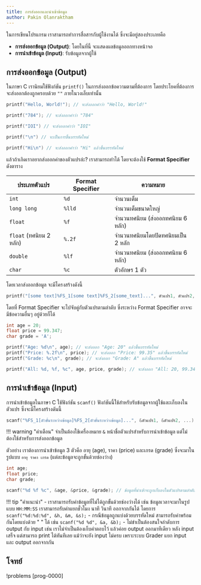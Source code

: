 ```yaml
---
title: การส่งออกและนำเข้าข้อมูล
author: Pakin Olanraktham
---
```


ในการเขียนโปรแกรม เราสามารถทำการสื่อสารกับผู้ใช้งานได้ ซึ่งจะมีอยู่สองประเภทคือ

- **การส่งออกข้อมูล (Output)**: โดยในที่นี้ จะแสดงผลข้อมูลออกทางหน้าจอ
- **การนำเข้าข้อมูล (Input)**: รับข้อมูลจากผู้ใช้

## การส่งออกข้อมูล (Output)
ในภาษา C เรานิยมใช้ฟังก์ชัน `printf()` ในการส่งออกข้อความตามที่ต้องการ โดยประโยคที่ต้องการจะส่งออกต้องถูกครอบด้วย `""` ภายในวงเล็บเท่านั้น

```c
printf("Hello, World!"); // จะส่งออกคำว่า "Hello, World!"

printf("784"); // จะส่งออกคำว่า "784"

printf("IOI") // จะส่งออกคำว่า "IOI"

printf("\n") // จะเป็นการขึ้นบรรทัดใหม่

printf("Hi\n") // จะส่งออกคำว่า "Hi" แล้วขึ้นบรรทัดใหม่
```

แล้วถ้าเกิดเราอยากส่งออกค่าของตัวแปรล่ะ? เราสามารถทำได้ โดยจะต้องใช้ **Format Specifier** ดังตาราง

| ประเภทตัวแปร            | Format Specifier | ความหมาย           |
| ----------------------- | ---------------- | ------------------ |
| `int`                   | `%d`             | จำนวนเต็ม          |
| `long long`             | `%lld`           | จำนวนเต็มขนาดใหญ่  |
| `float`                 | `%f`             | จำนวนทศนิยม (ส่งออกทศนิยม 6 หลัก)       |
| `float` (ทศนิยม 2 หลัก) | `%.2f`           | จำนวนทศนิยมโดยปัดทศนิยมเป็น 2 หลัก |
| `double`                | `%lf`            | จำนวนทศนิยม (ส่งออกทศนิยม 6 หลัก)       |
| `char`                  | `%c`             | ตัวอักษร 1 ตัว     |

โดยเวลาส่งออกข้อมูล จะมีโครงสร้างดังนี้
```c
printf("[some text]%FS_1[some text]%FS_2[some_text]...", ตัวแปร1, ตัวแปร2, ...);
```

โดยที่ Format Specifier จะไปจับคู่กับตัวแปรตามลำดับ ซึ่งระหว่าง Format Specifier อาจจะมีข้อความอื่นๆ อยู่ด้วยก็ได้

```c
int age = 20;
float price = 99.347;
char grade = 'A';

printf("Age: %d\n", age); // จะส่งออก "Age: 20" แล้วขึ้นบรรทัดใหม่
printf("Price: %.2f\n", price); // จะส่งออก "Price: 99.35" แล้วขึ้นบรรทัดใหม่
printf("Grade: %c\n", grade); // จะส่งออก "Grade: A" แล้วขึ้นบรรทัดใหม่

printf("All: %d, %f, %c", age, price, grade); // จะส่งออก "All: 20, 99.347000, A"
```

## การนำเข้าข้อมูล (Input)

การนำเข้าข้อมูลในภาษา C ใช้ฟังก์ชัน `scanf()` ฟังก์ชันนี้ใช้สำหรับรับข้อมูลจากผู้ใช้และเก็บลงในตัวแปร ซึ่งจะมีโครงสร้างดันนี้

```c
scanf("%FS_1[ตัวขั้นระหว่างข้อมูล]%FS_2[ตัวขั้นระหว่างข้อมูล]...", &ตัวแปร1, &ตัวแปร2, ...);
```

!!! warning "คำเตือน"
    จำเป็นต้องใช้เครื่องหมาย `&` หน้าชื่อตัวแปรสำหรับการนำเข้าข้อมูล แต่ไม่ต้องใช้สำหรับการส่งออกข้อมูล

ตัวอย่าง
เราต้องการนำเข้าข้อมูล 3 ตัวคือ อายุ (age), ราคา (price) และเกรด (grade) ซึ่งจะมาในรูปแบบ `อายุ ราคา เกรด` (แต่ละข้อมูลจะถูกขั้นด้วยช่องว่าง)

```c
int age;
float price;
char grade;

scanf("%d %f %c", &age, &price, &grade); // ข้อมูลที่นำเข้าจะถูกเก็บลงในตัวแปรตามลำดับ
```

!!! tip "คำแนะนำ"
    - เราสามารถรับค่าข้อมูลที่ไม่ได้ถูกขั้นด้วยช่องว่างได้ เช่น ข้อมูลเวลาจะมาในรูปแบบ `HH:MM:SS` เราสามารถรับค่าแยกชั่วโมง นาที วินาที ออกจากกันได้ โดยการ `scanf("%d:%d:%d", &h, &m, &s);`
    - กรณีข้อมูลถูกแบ่งด้วยบรรทัดใหม่ สามารถรับค่าพร้อมกันโดยแบ่งด้วย " " ได้ เช่น `scanf("%d %d", &a, &b);`
    - ไม่ขำเป็นต้องสนใจลำดับการ output กับ input เช่น เราไม่จำเป็นต้องเก็บคำตอบไว้ แล้วค่อย output ออกมาทีเดียว หลัง input เสร็จ แต่สามารถ print ได้ทันทีเลย แม้ว่าจะยัง input ไม่ครบ เพราะระบบ Grader แยก input และ output ออกจากกัน

## โจทย์
!problems [prog-0000]